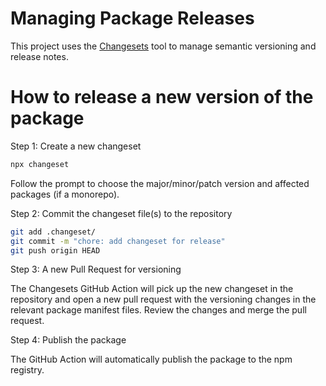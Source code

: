 # Managing Package Releases

This project uses the [Changesets](https://github.com/changesets/changesets) tool to manage semantic versioning and release notes.

# How to release a new version of the package

Step 1: Create a new changeset 

```sh
npx changeset
```

Follow the prompt to choose the major/minor/patch version and affected packages (if a monorepo).

Step 2: Commit the changeset file(s) to the repository

```sh
git add .changeset/
git commit -m "chore: add changeset for release"
git push origin HEAD
```

Step 3: A new Pull Request for versioning

The Changesets GitHub Action will pick up the new changeset in the repository and open a new pull request with the versioning changes in the relevant package manifest files. Review the changes and merge the pull request.

Step 4: Publish the package

The GitHub Action will automatically publish the package to the npm registry.